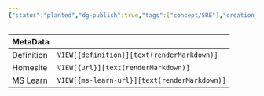 ```yaml
---
{"status":"planted","dg-publish":true,"tags":["concept/SRE"],"creation_date":"2024-05-09 16:07","definition":"undefined","ms-learn-url":"undefined","url":"undefined","aliases":null,"permalink":"/concepts/event-driven/","dgPassFrontmatter":true}
---
```



| MetaData   |                                              |
| ---------- | -------------------------------------------- |
| Definition | `VIEW[{definition}][text(renderMarkdown)]`   |
| Homesite   | `VIEW[{url}][text(renderMarkdown)]`          |
| MS Learn   | `VIEW[{ms-learn-url}][text(renderMarkdown)]` |
